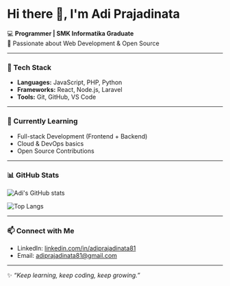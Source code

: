 # Hi there 👋, I'm Adi Prajadinata  

💻 **Programmer | SMK Informatika Graduate**  
🚀 Passionate about Web Development & Open Source  

---

### 🔧 Tech Stack
- **Languages:** JavaScript, PHP, Python  
- **Frameworks:** React, Node.js, Laravel  
- **Tools:** Git, GitHub, VS Code  

---

### 🌱 Currently Learning
- Full-stack Development (Frontend + Backend)  
- Cloud & DevOps basics  
- Open Source Contributions  

---

### 📊 GitHub Stats
![Adi's GitHub stats](https://github-readme-stats.vercel.app/api?username=adiprajadinata81&show_icons=true&theme=radical)  

![Top Langs](https://github-readme-stats.vercel.app/api/top-langs/?username=adiprajadinata81&layout=compact&theme=radical)  

---

### 📫 Connect with Me
- LinkedIn: [linkedin.com/in/adiprajadinata81](https://linkedin.com/in/adiprajadinata81)  
- Email: [adiprajadinata81@gmail.com](mailto:adiprajadinata81@gmail.com)  

---

✨ *“Keep learning, keep coding, keep growing.”*  
